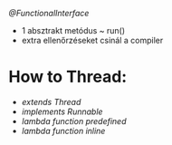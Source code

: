 *@FunctionalInterface*
- 1 absztrakt metódus ~ run()
- extra ellenőrzéseket csinál a compiler

# How to Thread:
- *extends Thread*
- *implements Runnable*
- *lambda function predefined*
- *lambda function inline*